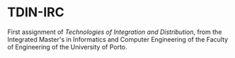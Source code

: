 # TDIN-IRC

First assignment of *Technologies of Integration and Distribution*, from the Integrated Master's in Informatics and Computer Engineering of the Faculty of Engineering of the University of Porto.